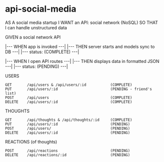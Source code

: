 # api-social-media

AS A social media startup
I WANT an API: social network (NoSQL)
SO THAT I can handle unstructured data

GIVEN a social network API

|--- WHEN app is invoked                      ---| 
|--- THEN server starts and models sync to DB ---|
|--- status:        (COMPLETE)                ---|



|--- WHEN I open API routes                  ---|
|--- THEN displays data in formatted JSON    ---| 
|--- status:        (PENDING)                ---|

  USERS     

    GET       /api/users & /api/users/:id           (COMPLETE)
    PUT       /api/users/:id                        (PENDING - friend's list)
    POST      /api/users                            (COMPLETE)
    DELETE    /api/users/:id                        (COMPLETE)

  THOUGHTS  

    GET       /api/thoughts & /api/thoughts/:id     (COMPLETE)
    PUT       /api/users/:id                        (PENDING)
    POST      /api/users/                           (PENDING)
    DELETE    /api/users/:id                        (PENDING)

  REACTIONS (of thoughts)

    POST      /api/reactions                        (PENDING)
    DELETE    /api/reactions/:id                    (PENDING)
